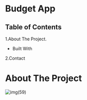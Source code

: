 
# Budget App



## Table of Contents

1.About The Project.

 -  Built With
 
2.Contact

# About The Project

![img(59)](https://cdn.dribbble.com/users/2017098/screenshots/7662703/media/9960af28e73fb4c6bfb9f7f68320f1a2.jpg)


